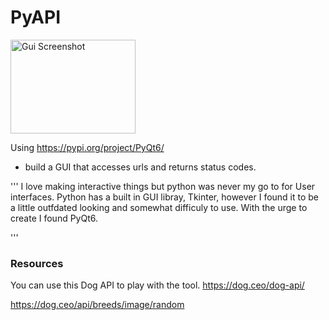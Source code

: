 # PyAPI


<img src="/Users/chrisv/pyAPI/assets/gui_screenshot.png" alt="Gui Screenshot" width="200" height="150">


Using https://pypi.org/project/PyQt6/

- build a GUI that accesses urls and returns status codes.


'''
I love making interactive things but python was never my go to for User interfaces. Python has a built in GUI libray, Tkinter, however I found it to be a little outfdated looking and somewhat difficuly to use. With the urge to create I found PyQt6. 

'''

### Resources
You can use this Dog API to play with the tool.
https://dog.ceo/dog-api/

https://dog.ceo/api/breeds/image/random

